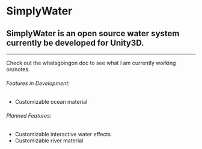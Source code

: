 # SimplyWater
## SimplyWater is an open source water system currently be developed for Unity3D.
---
Check out the whatsgoingon doc to see what I am currently working on/notes.

###### Features in Development:
* Customizable ocean material

###### Planned Features:
* Customizable interactive water effects
* Customizable river material
